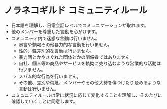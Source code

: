 # ノラネコギルド コミュニティルール

- 日本語を理解し、日常会話レベルでコミュニケーションが取れます。
- 他のメンバーを尊重した言動を心がけます。
- コミュニティ内で迷惑な言動は行いません。
  - 暴言や恫喝その他暴力的な言動を行いません。
  - 性的、性差別的な言動は行いません。
  - 暴力団とかやさぐれた団体とかの関係者ではありません。
  - 自社、個人等の商品やサービスを執拗に売り込むような営業的な活動は行いません。
  - スパム的な行為を行いません。
  - その他、差別や侮蔑、メンバーやその他大勢を傷つけたり貶めるような言動は行いません。
- コミュニティルールは常に状況に応じて変化することを理解し、そのたびに確認していくことに同意します。
